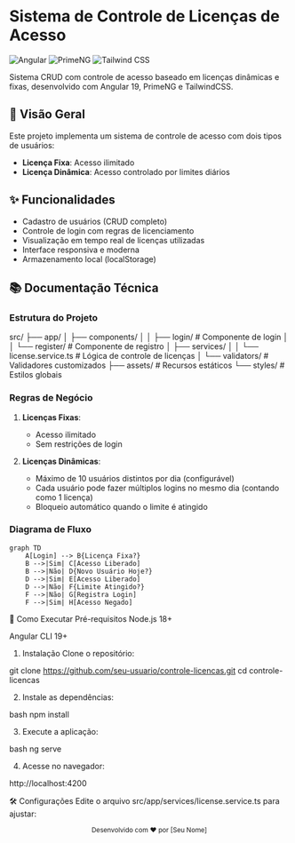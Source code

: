 # Sistema de Controle de Licenças de Acesso

![Angular](https://img.shields.io/badge/Angular-19-DD0031?logo=angular)
![PrimeNG](https://img.shields.io/badge/PrimeNG-14.0.0-1976D2?logo=prime)
![Tailwind CSS](https://img.shields.io/badge/Tailwind_CSS-3.3.0-06B6D4?logo=tailwind-css)

Sistema CRUD com controle de acesso baseado em licenças dinâmicas e fixas, desenvolvido com Angular 19, PrimeNG e TailwindCSS.

## 📌 Visão Geral

Este projeto implementa um sistema de controle de acesso com dois tipos de usuários:
- **Licença Fixa**: Acesso ilimitado
- **Licença Dinâmica**: Acesso controlado por limites diários

## ✨ Funcionalidades

- Cadastro de usuários (CRUD completo)
- Controle de login com regras de licenciamento
- Visualização em tempo real de licenças utilizadas
- Interface responsiva e moderna
- Armazenamento local (localStorage)

## 📚 Documentação Técnica

### Estrutura do Projeto
src/
├── app/
│ ├── components/
│ │ ├── login/ # Componente de login
│ │ └── register/ # Componente de registro
│ ├── services/
│ │ └── license.service.ts # Lógica de controle de licenças
│ └── validators/ # Validadores customizados
├── assets/ # Recursos estáticos
└── styles/ # Estilos globais


### Regras de Negócio

1. **Licenças Fixas**:
   - Acesso ilimitado
   - Sem restrições de login

2. **Licenças Dinâmicas**:
   - Máximo de 10 usuários distintos por dia (configurável)
   - Cada usuário pode fazer múltiplos logins no mesmo dia (contando como 1 licença)
   - Bloqueio automático quando o limite é atingido

### Diagrama de Fluxo

```mermaid
graph TD
    A[Login] --> B{Licença Fixa?}
    B -->|Sim| C[Acesso Liberado]
    B -->|Não| D{Novo Usuário Hoje?}
    D -->|Sim| E[Acesso Liberado]
    D -->|Não| F{Limite Atingido?}
    F -->|Não| G[Registra Login]
    F -->|Sim| H[Acesso Negado]
```

🚀 Como Executar
Pré-requisitos
Node.js 18+

Angular CLI 19+

1. Instalação
Clone o repositório:

git clone https://github.com/seu-usuario/controle-licencas.git
cd controle-licencas

2. Instale as dependências:

bash
npm install

3. Execute a aplicação:

bash
ng serve

4. Acesse no navegador:

http://localhost:4200

🛠️ Configurações
Edite o arquivo src/app/services/license.service.ts para ajustar:

<div align="center"> <sub>Desenvolvido com ❤️ por [Seu Nome]</sub> </div> 

